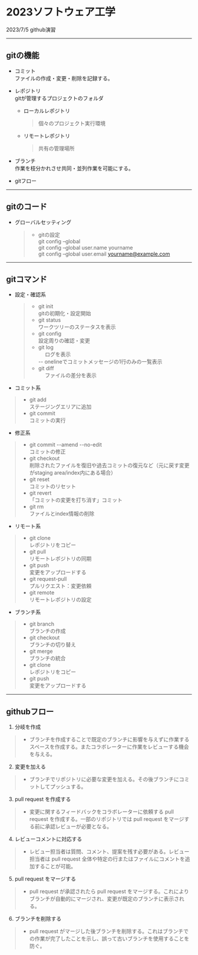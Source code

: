 # 2023ソフトウェア工学
2023/7/5
github演習

***
## gitの機能

- コミット  
  ファイルの作成・変更・削除を記録する。
  
- レポジトリ  
  gitが管理するプロジェクトのフォルダ

  
   - ローカルレポジトリ
     > 個々のプロジェクト実行環境
   - リモートレポジトリ
     > 共有の管理場所
      
- ブランチ  
  作業を枝分かれさせ共同・並列作業を可能にする。
- gitフロー  

***
## gitのコード
- グローバルセッティング  
  > - gitの設定  
   git config –global  
   git config –global user.name yourname  
   git config –global user.email yourname@example.com  

***
## gitコマンド
- 設定・確認系
  > - git init  
  >  gitの初期化・設定開始
  > - git status  
  >  ワークツリーのステータスを表示
  > - git config  
  >  設定周りの確認・変更
  > - git log  
　   ログを表示  
    -- onelineでコミットメッセージの1行のみの一覧表示  
  > - git diff  
　  ファイルの差分を表示

- コミット系
 > - git add  
 >   ステージングエリアに追加
 > - git commit  
 >   コミットの実行

- 修正系
 > - git commit --amend --no-edit  
 >   コミットの修正
 > - git checkout  
 >   削除されたファイルを復旧や過去コミットの復元など（元に戻す変更がstaging area/index内にある場合）
 > - git reset  
 >   コミットのリセット
 > - git revert  
 >  「コミットの変更を打ち消す」コミット
 > - git rm  
 >   ファイルとindex情報の削除

- リモート系
 > - git clone  
 >   レポジトリをコピー
 > - git pull  
 >   リモートレポジトリの同期	
 > - git push  
 >   変更をアップロードする
 > - git request-pull  
 >   プルリクエスト：変更依頼
 > - git remote  
 >   リモートレポジトリの設定

- ブランチ系
 > - git branch  
 >   ブランチの作成
 > - git checkout  
 >   ブランチの切り替え
 > - git merge  
 >   ブランチの統合
 > - git clone  
 >   レポジトリをコピー
 > - git push  
 >   変更をアップロードする
***
## githubフロー
1. 分岐を作成
  > - ブランチを作成することで既定のブランチに影響を与えずに作業するスペースを作成する。またコラボレーターに作業をレビューする機会を与える。
2. 変更を加える
  > - ブランチでリポジトリに必要な変更を加える。その後ブランチにコミットしてプッシュする。 
3. pull request を作成する
  > - 変更に関するフィードバックをコラボレーターに依頼する pull request を作成する。一部のリポジトリでは pull request 
  をマージする前に承認レビューが必要となる。
4. レビューコメントに対応する
  > - レビュー担当者は質問、コメント、提案を残す必要がある。レビュー担当者は pull request 全体や特定の行またはファイルにコメントを追加することが可能。
5. pull request をマージする
  > - pull request が承認されたら pull request をマージする。これによりブランチが自動的にマージされ、変更が既定のブランチに表示される。
6. ブランチを削除する
  > - pull request がマージした後ブランチを削除する。これはブランチでの作業が完了したことを示し、誤って古いブランチを使用することを防ぐ。



